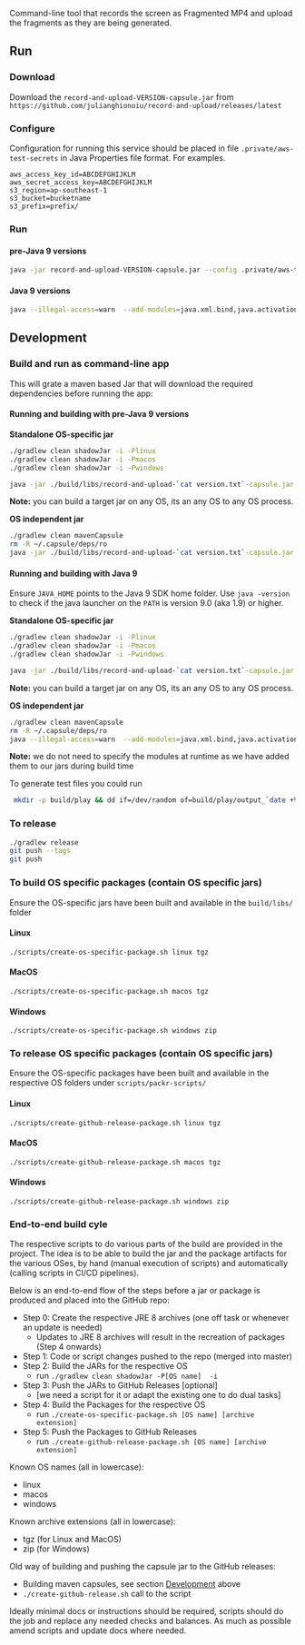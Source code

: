

Command-line tool that records the screen as Fragmented MP4 and upload the fragments as they are being generated.

## Run

### Download


Download the `record-and-upload-VERSION-capsule.jar` from `https://github.com/julianghionoiu/record-and-upload/releases/latest`

### Configure

Configuration for running this service should be placed in file `.private/aws-test-secrets` in Java Properties file format. For examples.

```properties
aws_access_key_id=ABCDEFGHIJKLM
aws_secret_access_key=ABCDEFGHIJKLM
s3_region=ap-southeast-1
s3_bucket=bucketname
s3_prefix=prefix/
```

### Run

#### pre-Java 9 versions

```bash
java -jar record-and-upload-VERSION-capsule.jar --config .private/aws-test-secrets --store ./build/play
```

#### Java 9 versions

```bash
java --illegal-access=warn  --add-modules=java.xml.bind,java.activation -jar record-and-upload-VERSION-capsule.jar --config .private/aws-test-secrets --store ./build/play
```


## Development

### Build and run as command-line app

This will grate a maven based Jar that will download the required dependencies before running the app:

#### Running and building with pre-Java 9 versions

**Standalone OS-specific jar**

```bash
./gradlew clean shadowJar -i -Plinux
./gradlew clean shadowJar -i -Pmacos
./gradlew clean shadowJar -i -Pwindows

java -jar ./build/libs/record-and-upload-`cat version.txt`-capsule.jar --config .private/aws-test-secrets --store ./build/play
```
**Note:** you can build a target jar on any OS, its an any OS to any OS process.

**OS independent jar**
```bash
./gradlew clean mavenCapsule
rm -R ~/.capsule/deps/ro
java -jar ./build/libs/record-and-upload-`cat version.txt`-capsule.jar --config .private/aws-test-secrets --store ./build/play
```

#### Running and building with Java 9

Ensure `JAVA_HOME` points to the Java 9 SDK home folder. Use `java -version` to check if the java launcher on the `PATH` is version 9.0 (aka 1.9) or higher.

**Standalone OS-specific jar**

```bash
./gradlew clean shadowJar -i -Plinux
./gradlew clean shadowJar -i -Pmacos
./gradlew clean shadowJar -i -Pwindows

java -jar ./build/libs/record-and-upload-`cat version.txt`-capsule.jar --config .private/aws-test-secrets --store ./build/play
```

**Note:** you can build a target jar on any OS, its an any OS to any OS process.

**OS independent jar**
```bash
./gradlew clean mavenCapsule
rm -R ~/.capsule/deps/ro
java --illegal-access=warn  --add-modules=java.xml.bind,java.activation -jar ./build/libs/record-and-upload-`cat version.txt`-capsule.jar --config .private/aws-test-secrets --store ./build/play
```

**Note:** we do not need to specify the modules at runtime as we have added them to our jars during build time

To generate test files you could run
```bash
 mkdir -p build/play && dd if=/dev/random of=build/play/output_`date +%s`.mp4  bs=1m  count=16
```

### To release

```bash
./gradlew release
git push --tags
git push
```

### To build OS specific packages (contain OS specific jars)

Ensure the OS-specific jars have been built and available in the `build/libs/` folder

#### Linux

```
./scripts/create-os-specific-package.sh linux tgz

```

#### MacOS

```
./scripts/create-os-specific-package.sh macos tgz

```

#### Windows

```
./scripts/create-os-specific-package.sh windows zip

```

### To release OS specific packages (contain OS specific jars)

Ensure the OS-specific packages have been built and available in the respective OS folders under `scripts/packr-scripts/`

#### Linux

```
./scripts/create-github-release-package.sh linux tgz

```

#### MacOS

```
./scripts/create-github-release-package.sh macos tgz

```

#### Windows

```
./scripts/create-github-release-package.sh windows zip

```

### End-to-end build cyle

The respective scripts to do various parts of the build are provided in the project. The idea is to be able to build the jar and the package artifacts for the various OSes, by hand (manual execution of scripts) and automatically (calling scripts in CI/CD pipelines).

Below is an end-to-end flow of the steps before a jar or package is produced and placed into the GitHub repo:

- Step 0: Create the respective JRE 8 archives (one off task or whenever an update is needed)
	- Updates to JRE 8 archives will result in the recreation of packages (Step 4 onwards)
- Step 1: Code or script changes pushed to the repo (merged into master)
- Step 2: Build the JARs for the respective OS
	- run `./gradlew clean shadowJar -P[OS name]  -i`
- Step 3: Push the JARs to GitHub Releases [optional]
	- [we need a script for it or adapt the existing one to do dual tasks]
- Step 4: Build the Packages for the respective OS
	- run `./create-os-specific-package.sh [OS name] [archive extension]`
- Step 5: Push the Packages to GitHub Releases
	- run `./create-github-release-package.sh [OS name] [archive extension]`

Known OS names (all in lowercase):

- linux
- macos
- windows

Known archive extensions (all in lowercase):

- tgz (for Linux and MacOS)
- zip (for Windows)


Old way of building and pushing the capsule jar to the GitHub releases:

 - Building maven capsules, see section [Development](#Development) above
 - `./create-github-release.sh` call to the script

Ideally minimal docs or instructions should be required, scripts should do the job and replace any needed checks and balances. As much as possible amend scripts and update docs where needed.
